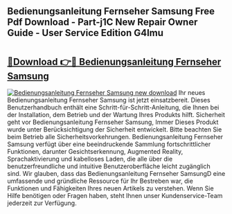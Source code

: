 ## Bedienungsanleitung Fernseher Samsung Free Pdf Download - Part-j1C New Repair Owner Guide - User Service Edition G4Imu

# <h2><a href="http://df1x46.blite.top/?on=Bedienungsanleitung+Fernseher+Samsung">🔗Download 👉🔴 Bedienungsanleitung Fernseher Samsung</a></h2>

[![Bedienungsanleitung Fernseher Samsung new download](https://i.imgur.com/lujVjoI.png)](http://df1x46.blite.top/?on=Bedienungsanleitung+Fernseher+Samsung)
Ihr neues Bedienungsanleitung Fernseher Samsung ist jetzt einsatzbereit. Dieses Benutzerhandbuch enthält eine Schritt-für-Schritt-Anleitung, die Ihnen bei der Installation, dem Betrieb und der Wartung Ihres Produkts hilft. Sicherheit geht vor Bedienungsanleitung Fernseher Samsung, Immer Dieses Produkt wurde unter Berücksichtigung der Sicherheit entwickelt. Bitte beachten Sie beim Betrieb alle Sicherheitsvorkehrungen. Bedienungsanleitung Fernseher Samsung verfügt über eine beeindruckende Sammlung fortschrittlicher Funktionen, darunter Gesichtserkennung, Augmented Reality, Sprachaktivierung und kabelloses Laden, die alle über die benutzerfreundliche und intuitive Benutzeroberfläche leicht zugänglich sind. Wir glauben, dass das Bedienungsanleitung Fernseher SamsungD eine umfassende und gründliche Ressource für Ihr Bestreben war, die Funktionen und Fähigkeiten Ihres neuen Artikels zu verstehen. Wenn Sie Hilfe benötigen oder Fragen haben, steht Ihnen unser Kundenservice-Team jederzeit zur Verfügung.
